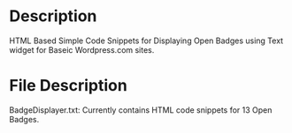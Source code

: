  Description
=============
HTML Based Simple Code Snippets for Displaying Open Badges using Text widget for Baseic Wordpress.com sites.

 File Description
==================

BadgeDisplayer.txt: Currently contains HTML code snippets for 13 Open Badges.